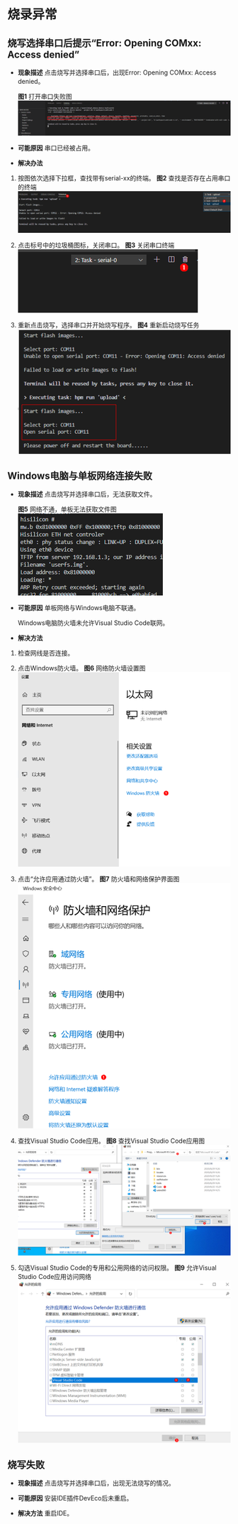 # 烧录异常


## 烧写选择串口后提示“Error: Opening COMxx: Access denied”

- **现象描述**
  点击烧写并选择串口后，出现Error: Opening COMxx: Access denied。

    **图1** 打开串口失败图
    ![zh-cn_image_0000001271202461](figures/zh-cn_image_0000001271202461.png)

- **可能原因**
  串口已经被占用。

- **解决办法**

1. 按图依次选择下拉框，查找带有serial-xx的终端。
     **图2** 查找是否存在占用串口的终端
     ![zh-cn_image_0000001271202473](figures/zh-cn_image_0000001271202473.png)

2. 点击标号中的垃圾桶图标，关闭串口。
     **图3** 关闭串口终端
     ![zh-cn_image_0000001271202469](figures/zh-cn_image_0000001271202469.png)

3. 重新点击烧写，选择串口并开始烧写程序。
     **图4** 重新启动烧写任务
     ![zh-cn_image_0000001271562449](figures/zh-cn_image_0000001271562449.png)


## Windows电脑与单板网络连接失败

- **现象描述**
  点击烧写并选择串口后，无法获取文件。

    **图5** 网络不通，单板无法获取文件图
    ![zh-cn_image_0000001226922306](figures/zh-cn_image_0000001226922306.png)

- **可能原因**
  单板网络与Windows电脑不联通。

  Windows电脑防火墙未允许Visual Studio Code联网。

- **解决方法**

1. 检查网线是否连接。

2. 点击Windows防火墙。
     **图6** 网络防火墙设置图
     ![zh-cn_image_0000001227082322](figures/zh-cn_image_0000001227082322.png)

3. 点击“允许应用通过防火墙”。
     **图7** 防火墙和网络保护界面图
     ![zh-cn_image_0000001271202457](figures/zh-cn_image_0000001271202457.png)

4. 查找Visual Studio Code应用。
     **图8** 查找Visual Studio Code应用图
     ![zh-cn_image_0000001271562445](figures/zh-cn_image_0000001271562445.png)

5. 勾选Visual Studio Code的专用和公用网络的访问权限。
     **图9** 允许Visual Studio Code应用访问网络
     ![zh-cn_image_0000001271442273](figures/zh-cn_image_0000001271442273.png)


## 烧写失败

- **现象描述**
  点击烧写并选择串口后，出现无法烧写的情况。

- **可能原因**
  安装IDE插件DevEco后未重启。

- **解决方法**
  重启IDE。
